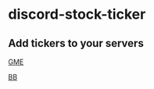 # discord-stock-ticker

## Add tickers to your servers

[GME](https://discord.com/api/oauth2/authorize?client_id=805268557994262529&permissions=0&scope=bot)

[BB](https://discord.com/api/oauth2/authorize?client_id=805289769272999986&permissions=0&scope=bot)
